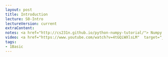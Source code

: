 ```yaml
---
layout: post
title: Introduction
lecture: S0-Intro
lectureVersion: current
extraContent: 
notes: <a href="http://cs231n.github.io/python-numpy-tutorial/"> Numpy Tutorial </a>
video: <a href="https://www.youtube.com/watch?v=4tGQiWXlsLM"  target="_blank">M1</a> / <a href="https://youtu.be/0wEjstWjE_0"  target="_blank">M2</a> / <a href="https://youtu.be/LkPmTGw1jqo"  target="_blank">M3</a> / <a href="https://youtu.be/UGqLe7Rf9aU"  target="_blank">M4</a>  
tags:
- 1Basic
---
```


